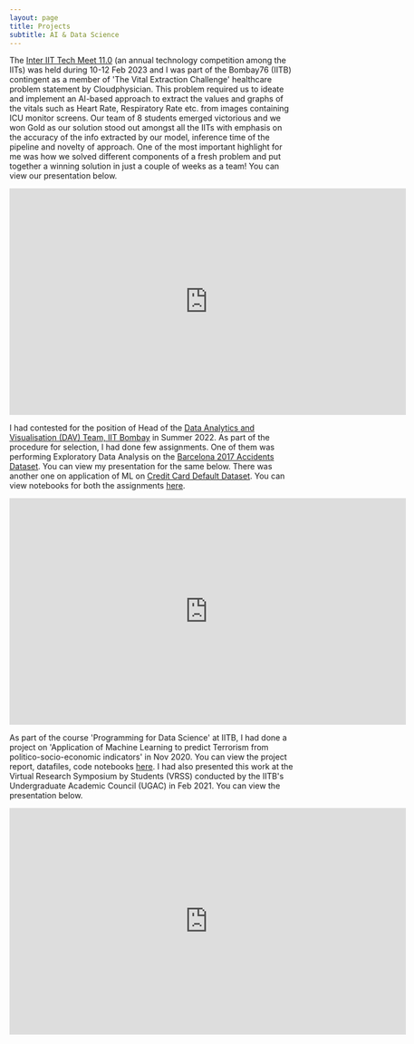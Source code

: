 ```yaml
---
layout: page
title: Projects
subtitle: AI & Data Science
---
```

The [Inter IIT Tech Meet 11.0](https://www.linkedin.com/company/10th-inter-iit-tech-meet/) (an annual technology competition among the IITs) was held during 10-12 Feb 2023 and I was part of the Bombay76 (IITB) contingent as a member of 'The Vital Extraction Challenge' healthcare problem statement by Cloudphysician. This problem required us to ideate and implement an AI-based approach to extract the values and graphs of the vitals such as Heart Rate, Respiratory Rate etc. from images containing ICU monitor screens. Our team of 8 students emerged victorious and we won Gold as our solution stood out amongst all the IITs with emphasis on the accuracy of the info extracted by our model, inference time of the pipeline and novelty of approach. One of the most important highlight for me was how we solved different components of a fresh problem and put together a winning solution in just a couple of weeks as a team! You can view our presentation below.
<iframe src="https:&#x2F;&#x2F;www.canva.com&#x2F;design&#x2F;DAFZ-rpEaI8&#x2F;view?embed" frameborder="0" width="700" height="400" allowfullscreen="true" mozallowfullscreen="true" webkitallowfullscreen="true"></iframe>

I had contested for the position of Head of the [Data Analytics and Visualisation (DAV) Team, IIT Bombay](https://in.linkedin.com/company/dav-team-iit-bombay) in Summer 2022. As part of the procedure for selection, I had done few assignments. One of them was performing Exploratory Data Analysis on the [Barcelona 2017 Accidents Dataset](https://www.kaggle.com/datasets/xvivancos/barcelona-data-sets). You can view my presentation for the same below. There was another one on application of ML on [Credit Card Default Dataset](https://www.kaggle.com/datasets/uciml/default-of-credit-card-clients-dataset). You can view notebooks for both the assignments [here](https://github.com/shiv12spingo/DAV_Head_Assignments).
<iframe src="https://docs.google.com/presentation/d/e/2PACX-1vQCmjsSH6tI8XEiZqUUaFo1dLFpN7IeB988dlI1BD2ZTT0MI74Is2YIYgrMO3S88g/embed?start=false&loop=false&delayms=3000" frameborder="0" width="700" height="400" allowfullscreen="true" mozallowfullscreen="true" webkitallowfullscreen="true"></iframe>

As part of the course 'Programming for Data Science' at IITB, I had done a project on 'Application of Machine Learning to predict Terrorism from politico-socio-economic indicators' in Nov 2020. You can view the project report, datafiles, code notebooks [here](https://github.com/shiv12spingo/DS203_Project_TML). I had also presented this work at the Virtual Research Symposium by Students (VRSS) conducted by the IITB's Undergraduate Academic Council (UGAC) in Feb 2021. You can view the presentation below.
<iframe src="https://docs.google.com/presentation/d/e/2PACX-1vRJUHNuRiQtITzM1FE9F7kHpqeAC93XNmWy0NVDcofyieLSCw6gUyeG4obD3tNkaw/embed?start=false&loop=false&delayms=3000" frameborder="0" width="700" height="400" allowfullscreen="true" mozallowfullscreen="true" webkitallowfullscreen="true"></iframe>
